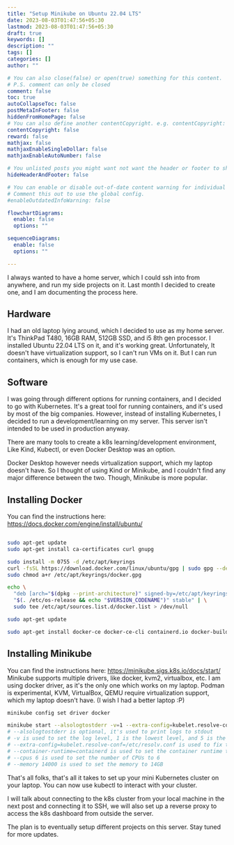 ```yaml
---
title: "Setup Minikube on Ubuntu 22.04 LTS"
date: 2023-08-03T01:47:56+05:30
lastmod: 2023-08-03T01:47:56+05:30
draft: true
keywords: []
description: ""
tags: []
categories: []
author: ""

# You can also close(false) or open(true) something for this content.
# P.S. comment can only be closed
comment: false
toc: true
autoCollapseToc: false
postMetaInFooter: false
hiddenFromHomePage: false
# You can also define another contentCopyright. e.g. contentCopyright: "This is another copyright."
contentCopyright: false
reward: false
mathjax: false
mathjaxEnableSingleDollar: false
mathjaxEnableAutoNumber: false

# You unlisted posts you might want not want the header or footer to show
hideHeaderAndFooter: false

# You can enable or disable out-of-date content warning for individual post.
# Comment this out to use the global config.
#enableOutdatedInfoWarning: false

flowchartDiagrams:
  enable: false
  options: ""

sequenceDiagrams: 
  enable: false
  options: ""

---
```


I always wanted to have a home server, which I could ssh into from 
anywhere, and run my side projects on it. Last month I decided to 
create one, and I am documenting the process here.

## Hardware

I had an old laptop lying around, which I decided to use as my home server. It's ThinkPad T480, 16GB RAM, 512GB SSD, and i5 8th gen processor. I installed Ubuntu 22.04 LTS on it, and it's working great. Unfortunately, It doesn't have virtualization support, so I can't run VMs on it. But I can run containers, which is enough for my use case. 

## Software

I was going through different options for running containers, and I decided to go with Kubernetes. It's a great tool for running containers, and it's used by most of the big companies. However, instead of installing Kubernetes, I decided to run a development/learning on my server. This server isn't intended to be used in production anyway.

There are many tools to create a k8s learning/development environment, Like Kind, Kubectl, or even Docker Desktop was an option.


Docker Desktop however needs virtualization support, which my laptop doesn't have. So I thought of using Kind or Minikube, and I couldn't find any major difference between the two. Though, Minikube is more popular. 


## Installing Docker

You can find the instructions here: https://docs.docker.com/engine/install/ubuntu/

```bash

sudo apt-get update
sudo apt-get install ca-certificates curl gnupg

sudo install -m 0755 -d /etc/apt/keyrings
curl -fsSL https://download.docker.com/linux/ubuntu/gpg | sudo gpg --dearmor -o /etc/apt/keyrings/docker.gpg
sudo chmod a+r /etc/apt/keyrings/docker.gpg

echo \
  "deb [arch="$(dpkg --print-architecture)" signed-by=/etc/apt/keyrings/docker.gpg] https://download.docker.com/linux/ubuntu \
  "$(. /etc/os-release && echo "$VERSION_CODENAME")" stable" | \
  sudo tee /etc/apt/sources.list.d/docker.list > /dev/null

sudo apt-get update

sudo apt-get install docker-ce docker-ce-cli containerd.io docker-buildx-plugin docker-compose-plugin
```

## Installing Minikube

You can find the instructions here: https://minikube.sigs.k8s.io/docs/start/
Minikube supports multiple drivers, like docker, kvm2, virtualbox, etc. I am using docker driver, as it's the only one which works on my laptop. Podman is experimental, KVM, VirtualBox, QEMU require virtualization support, which my laptop doesn't have. (I wish I had a better laptop :P)

```bash
minikube config set driver docker
```

```bash 
minikube start --alsologtostderr -v=1 --extra-config=kubelet.resolve-conf=/etc/resolv.conf --container-runtime=containerd --cpus 6 --memory 14000
# --alsologtostderr is optional, it's used to print logs to stdout
# -v is used to set the log level, 1 is the lowest level, and 5 is the highest
# --extra-config=kubelet.resolve-conf=/etc/resolv.conf is used to fix the DNS issue, which I was facingA
# --container-runtime=containerd is used to set the container runtime to containerd, which is required for the docker driverA
# --cpus 6 is used to set the number of CPUs to 6
# --memory 14000 is used to set the memory to 14GB
```

That's all folks, that's all it takes to set up your mini Kubernetes cluster on your laptop. You can now use kubectl to interact with your cluster. 

I will talk about connecting to the k8s cluster from your local machine in the next post and connecting it to SSH, we will also set up a reverse proxy to access the k8s dashboard from outside the server.

The plan is to eventually setup different projects on this server. Stay tuned for more updates.



